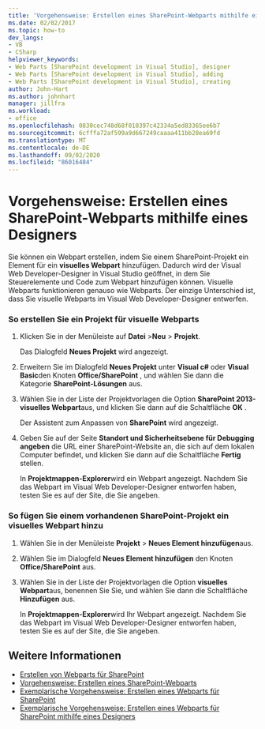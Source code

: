 ```yaml
---
title: 'Vorgehensweise: Erstellen eines SharePoint-Webparts mithilfe eines Designers | Microsoft-Dokumentation'
ms.date: 02/02/2017
ms.topic: how-to
dev_langs:
- VB
- CSharp
helpviewer_keywords:
- Web Parts [SharePoint development in Visual Studio], designer
- Web Parts [SharePoint development in Visual Studio], adding
- Web Parts [SharePoint development in Visual Studio], creating
author: John-Hart
ms.author: johnhart
manager: jillfra
ms.workload:
- office
ms.openlocfilehash: 0830cec748d68f010397c42334a5ed83365ee6b7
ms.sourcegitcommit: 6cfffa72af599a9d667249caaaa411bb28ea69fd
ms.translationtype: MT
ms.contentlocale: de-DE
ms.lasthandoff: 09/02/2020
ms.locfileid: "86016484"
---
```

# <a name="how-to-create-a-sharepoint-web-part-by-using-a-designer"></a>Vorgehensweise: Erstellen eines SharePoint-Webparts mithilfe eines Designers
  Sie können ein Webpart erstellen, indem Sie einem SharePoint-Projekt ein Element für ein **visuelles Webpart** hinzufügen. Dadurch wird der Visual Web Developer-Designer in Visual Studio geöffnet, in dem Sie Steuerelemente und Code zum Webpart hinzufügen können. Visuelle Webparts funktionieren genauso wie Webparts. Der einzige Unterschied ist, dass Sie visuelle Webparts im Visual Web Developer-Designer entwerfen.

### <a name="to-create-a-project-for-visual-web-parts"></a>So erstellen Sie ein Projekt für visuelle Webparts

1. Klicken Sie in der Menüleiste auf **Datei** >**Neu** > **Projekt**.

     Das Dialogfeld **Neues Projekt** wird angezeigt.

2. Erweitern Sie im Dialogfeld **Neues Projekt** unter **Visual c#** oder **Visual Basic**den Knoten **Office/SharePoint** , und wählen Sie dann die Kategorie **SharePoint-Lösungen** aus.

3. Wählen Sie in der Liste der Projektvorlagen die Option **SharePoint 2013-visuelles Webpart**aus, und klicken Sie dann auf die Schaltfläche **OK** .

     Der Assistent zum Anpassen von **SharePoint** wird angezeigt.

4. Geben Sie auf der Seite **Standort und Sicherheitsebene für Debugging angeben** die URL einer SharePoint-Website an, die sich auf dem lokalen Computer befindet, und klicken Sie dann auf die Schaltfläche **Fertig** stellen.

     In **Projektmappen-Explorer**wird ein Webpart angezeigt. Nachdem Sie das Webpart im Visual Web Developer-Designer entworfen haben, testen Sie es auf der Site, die Sie angeben.

### <a name="to-add-a-visual-web-part-to-an-existing-sharepoint-project"></a>So fügen Sie einem vorhandenen SharePoint-Projekt ein visuelles Webpart hinzu

1. Wählen Sie in der Menüleiste **Projekt**  >  **Neues Element hinzufügen**aus.

2. Wählen Sie im Dialogfeld **Neues Element hinzufügen** den Knoten **Office/SharePoint** aus.

3. Wählen Sie in der Liste der Projektvorlagen die Option **visuelles Webpart**aus, benennen Sie Sie, und wählen Sie dann die Schaltfläche **Hinzufügen** aus.

     In **Projektmappen-Explorer**wird Ihr Webpart angezeigt. Nachdem Sie das Webpart im Visual Web Developer-Designer entworfen haben, testen Sie es auf der Site, die Sie angeben.

## <a name="see-also"></a>Weitere Informationen
- [Erstellen von Webparts für SharePoint](../sharepoint/creating-web-parts-for-sharepoint.md)
- [Vorgehensweise: Erstellen eines SharePoint-Webparts](../sharepoint/how-to-create-a-sharepoint-web-part.md)
- [Exemplarische Vorgehensweise: Erstellen eines Webparts für SharePoint](../sharepoint/walkthrough-creating-a-web-part-for-sharepoint.md)
- [Exemplarische Vorgehensweise: Erstellen eines Webparts für SharePoint mithilfe eines Designers](../sharepoint/walkthrough-creating-a-web-part-for-sharepoint-by-using-a-designer.md)
